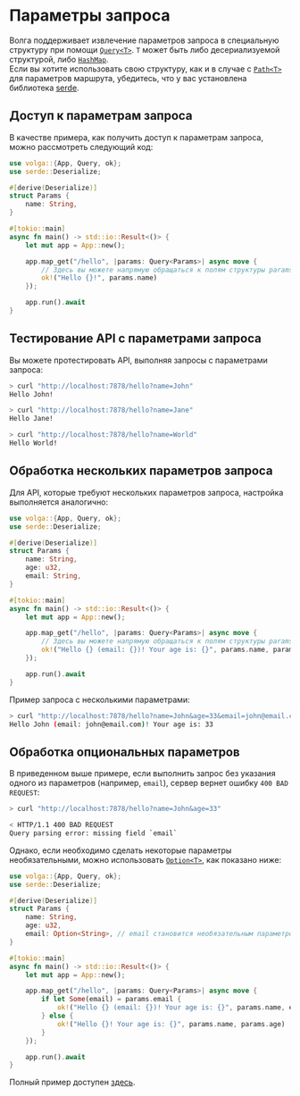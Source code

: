 # Параметры запроса

Волга поддерживает извлечение параметров запроса в специальную структуру при помощи [`Query<T>`](https://docs.rs/volga/latest/volga/http/endpoints/args/query/struct.Query.html). `T` может быть либо десериализуемой структурой, либо [`HashMap`](https://doc.rust-lang.org/std/collections/struct.HashMap.html).  
Если вы хотите использовать свою структуру, как и в случае с [`Path<T>`](https://docs.rs/volga/latest/volga/http/endpoints/args/path/struct.Path.html) для параметров маршрута, убедитесь, что у вас установлена библиотека [serde](https://crates.io/crates/serde).

## Доступ к параметрам запроса

В качестве примера, как получить доступ к параметрам запроса, можно рассмотреть следующий код:

```rust
use volga::{App, Query, ok};
use serde::Deserialize;

#[derive(Deserialize)]
struct Params {
    name: String,
}

#[tokio::main]
async fn main() -> std::io::Result<()> {
    let mut app = App::new();

    app.map_get("/hello", |params: Query<Params>| async move {
        // Здесь вы можете напрямую обращаться к полям структуры params
        ok!("Hello {}!", params.name)
    });

    app.run().await
}
```

## Тестирование API с параметрами запроса

Вы можете протестировать API, выполняя запросы с параметрами запроса:

```bash
> curl "http://localhost:7878/hello?name=John"
Hello John!

> curl "http://localhost:7878/hello?name=Jane"
Hello Jane!

> curl "http://localhost:7878/hello?name=World"
Hello World!
```

## Обработка нескольких параметров запроса

Для API, которые требуют нескольких параметров запроса, настройка выполняется аналогично:

```rust
use volga::{App, Query, ok};
use serde::Deserialize;

#[derive(Deserialize)]
struct Params {
    name: String,
    age: u32,
    email: String,
}

#[tokio::main]
async fn main() -> std::io::Result<()> {
    let mut app = App::new();

    app.map_get("/hello", |params: Query<Params>| async move {
        // Здесь вы можете напрямую обращаться к полям структуры params
        ok!("Hello {} (email: {})! Your age is: {}", params.name, params.email, params.age)
    });

    app.run().await
}
```

Пример запроса с несколькими параметрами:

```bash
> curl "http://localhost:7878/hello?name=John&age=33&email=john@email.com"
Hello John (email: john@email.com)! Your age is: 33
```

## Обработка опциональных параметров

В приведенном выше примере, если выполнить запрос без указания одного из параметров (например, `email`), сервер вернет ошибку `400 BAD REQUEST`:

```bash
> curl "http://localhost:7878/hello?name=John&age=33"

< HTTP/1.1 400 BAD REQUEST
Query parsing error: missing field `email`
```

Однако, если необходимо сделать некоторые параметры необязательными, можно использовать [`Option<T>`](https://doc.rust-lang.org/std/option/), как показано ниже:

```rust
use volga::{App, Query, ok};
use serde::Deserialize;

#[derive(Deserialize)]
struct Params {
    name: String,
    age: u32,
    email: Option<String>, // email становится необязательным параметром
}

#[tokio::main]
async fn main() -> std::io::Result<()> {
    let mut app = App::new();

    app.map_get("/hello", |params: Query<Params>| async move {
        if let Some(email) = params.email {
            ok!("Hello {} (email: {})! Your age is: {}", params.name, email, params.age)
        } else {
            ok!("Hello {}! Your age is: {}", params.name, params.age)
        }
    });

    app.run().await
}
```

Полный пример доступен [здесь](https://github.com/RomanEmreis/volga/blob/main/examples/query_params/src/main.rs).